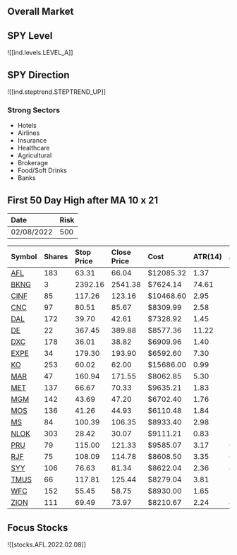 
## Overall Market

## SPY Level

![[ind.levels.LEVEL_A]]

## SPY Direction

![[ind.steptrend.STEPTREND_UP]]

### Strong Sectors

* Hotels
* Airlines
* Insurance
* Healthcare
* Agricultural
* Brokerage
* Food/Soft Drinks
* Banks

## First 50 Day High after MA 10 x 21

| Date | Risk |
| :----- | :----- |
| 02/08/2022 | 500 |

| Symbol | Shares | Stop Price | Close Price | Cost | ATR(14) | ATR(14)*2 |
| :----- | :----- | :-------- | :--------- | :--- | :------ | :------ |
| [AFL](https://seekingalpha.com/symbol/AFL) | 183 | 63.31 | 66.04 | $12085.32 | 1.37 | 2.73 |
| [BKNG](https://seekingalpha.com/symbol/BKNG) | 3 | 2392.16 | 2541.38 | $7624.14 | 74.61 | 149.22 |
| [CINF](https://seekingalpha.com/symbol/CINF) | 85 | 117.26 | 123.16 | $10468.60 | 2.95 | 5.90 |
| [CNC](https://seekingalpha.com/symbol/CNC) | 97 | 80.51 | 85.67 | $8309.99 | 2.58 | 5.16 |
| [DAL](https://seekingalpha.com/symbol/DAL) | 172 | 39.70 | 42.61 | $7328.92 | 1.45 | 2.91 |
| [DE](https://seekingalpha.com/symbol/DE) | 22 | 367.45 | 389.88 | $8577.36 | 11.22 | 22.43 |
| [DXC](https://seekingalpha.com/symbol/DXC) | 178 | 36.01 | 38.82 | $6909.96 | 1.40 | 2.81 |
| [EXPE](https://seekingalpha.com/symbol/EXPE) | 34 | 179.30 | 193.90 | $6592.60 | 7.30 | 14.60 |
| [KO](https://seekingalpha.com/symbol/KO) | 253 | 60.02 | 62.00 | $15686.00 | 0.99 | 1.98 |
| [MAR](https://seekingalpha.com/symbol/MAR) | 47 | 160.94 | 171.55 | $8062.85 | 5.30 | 10.61 |
| [MET](https://seekingalpha.com/symbol/MET) | 137 | 66.67 | 70.33 | $9635.21 | 1.83 | 3.66 |
| [MGM](https://seekingalpha.com/symbol/MGM) | 142 | 43.69 | 47.20 | $6702.40 | 1.76 | 3.51 |
| [MOS](https://seekingalpha.com/symbol/MOS) | 136 | 41.26 | 44.93 | $6110.48 | 1.84 | 3.67 |
| [MS](https://seekingalpha.com/symbol/MS) | 84 | 100.39 | 106.35 | $8933.40 | 2.98 | 5.96 |
| [NLOK](https://seekingalpha.com/symbol/NLOK) | 303 | 28.42 | 30.07 | $9111.21 | 0.83 | 1.65 |
| [PRU](https://seekingalpha.com/symbol/PRU) | 79 | 115.00 | 121.33 | $9585.07 | 3.17 | 6.33 |
| [RJF](https://seekingalpha.com/symbol/RJF) | 75 | 108.09 | 114.78 | $8608.50 | 3.35 | 6.69 |
| [SYY](https://seekingalpha.com/symbol/SYY) | 106 | 76.63 | 81.34 | $8622.04 | 2.36 | 4.71 |
| [TMUS](https://seekingalpha.com/symbol/TMUS) | 66 | 117.81 | 125.44 | $8279.04 | 3.81 | 7.63 |
| [WFC](https://seekingalpha.com/symbol/WFC) | 152 | 55.45 | 58.75 | $8930.00 | 1.65 | 3.30 |
| [ZION](https://seekingalpha.com/symbol/ZION) | 111 | 69.49 | 73.97 | $8210.67 | 2.24 | 4.48 |


## Focus Stocks

![[stocks.AFL.2022.02.08]]